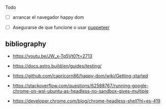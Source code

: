 

Todo

- [ ] arrancar el navegador happy dom
- [ ] Asegurarse de que funcione o usar [puppeteer](https://pptr.dev/)



## bibliography

- https://youtu.be/JW_x-Tq5Vt0?t=2713
- https://docs.astro.build/en/guides/testing/
- https://github.com/capricorn86/happy-dom/wiki/Getting-started

- https://stackoverflow.com/questions/62588767/running-google-chrome-on-wsl-ubuntu-as-headless-no-sandbox-gives-multiple
- https://developer.chrome.com/blog/chrome-headless-shell?hl=es-419